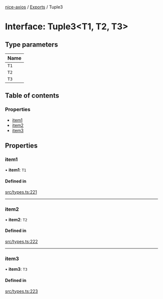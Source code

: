 [nice-axios](../README.md) / [Exports](../modules.md) / Tuple3

# Interface: Tuple3\<T1, T2, T3\>

## Type parameters

| Name |
| :------ |
| `T1` |
| `T2` |
| `T3` |

## Table of contents

### Properties

- [item1](Tuple3.md#item1)
- [item2](Tuple3.md#item2)
- [item3](Tuple3.md#item3)

## Properties

### item1

• **item1**: `T1`

#### Defined in

[src/types.ts:221](https://github.com/sixdjango/nice-axios/blob/1789957/src/types.ts#L221)

___

### item2

• **item2**: `T2`

#### Defined in

[src/types.ts:222](https://github.com/sixdjango/nice-axios/blob/1789957/src/types.ts#L222)

___

### item3

• **item3**: `T3`

#### Defined in

[src/types.ts:223](https://github.com/sixdjango/nice-axios/blob/1789957/src/types.ts#L223)
